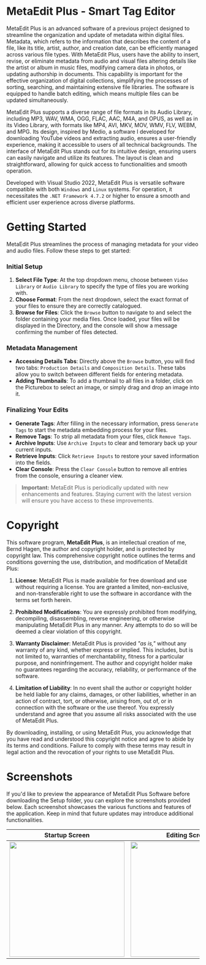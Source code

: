 # MetaEdit Plus - Smart Tag Editor
MetaEdit Plus is an advanced software of a previous project designed to streamline the organization and update of metadata within digital files. Metadata, which refers to the information that describes the content of a file, like its title, artist, author, and creation date, can be efficiently managed across various file types. With MetaEdit Plus, users have the ability to insert, revise, or eliminate metadata from audio and visual files altering details like the artist or album in music files, modifying camera data in photos, or updating authorship in documents. This capability is important for the effective organization of digital collections, simplifying the processes of sorting, searching, and maintaining extensive file libraries. The software is equipped to handle batch editing, which means multiple files can be updated simultaneously.

MetaEdit Plus supports a diverse range of file formats in its Audio Library, including MP3, WAV, WMA, OGG, FLAC, AAC, M4A, and OPUS, as well as in its Video Library, with formats like MP4, AVI, MKV, MOV, WMV, FLV, WEBM, and MPG. Its design, inspired by Medio, a software I developed for downloading YouTube videos and extracting audio, ensures a user-friendly experience, making it accessible to users of all technical backgrounds. The interface of MetaEdit Plus stands out for its intuitive design, ensuring users can easily navigate and utilize its features. The layout is clean and straightforward, allowing for quick access to functionalities and smooth operation.

Developed with Visual Studio 2022, MetaEdit Plus is versatile software compatible with both `Windows` and `Linux` systems. For operation, it necessitates the `.NET Framework 4.7.2` or higher to ensure a smooth and efficient user experience across diverse platforms.

# Getting Started

MetaEdit Plus streamlines the process of managing metadata for your video and audio files. Follow these steps to get started:

### Initial Setup

1. **Select File Type**: At the top dropdown menu, choose between `Video Library` or `Audio Library` to specify the type of files you are working with.
2. **Choose Format**: From the next dropdown, select the exact format of your files to ensure they are correctly catalogued.
3. **Browse for Files**: Click the `Browse` button to navigate to and select the folder containing your media files. Once loaded, your files will be displayed in the Directory, and the console will show a message confirming the number of files detected.

### Metadata Management

- **Accessing Details Tabs**: Directly above the `Browse` button, you will find two tabs: `Production Details` and `Composition Details`. These tabs allow you to switch between different fields for entering metadata.
- **Adding Thumbnails**: To add a thumbnail to all files in a folder, click on the Picturebox to select an image, or simply drag and drop an image into it.

### Finalizing Your Edits

- **Generate Tags**: After filling in the necessary information, press `Generate Tags` to start the metadata embedding process for your files.
- **Remove Tags**: To strip all metadata from your files, click `Remove Tags`.
- **Archive Inputs**: Use `Archive Inputs` to clear and temorary back up your current inputs.
- **Retrieve Inputs**: Click `Retrieve Inputs` to restore your saved information into the fields.
- **Clear Console**: Press the `Clear Console` button to remove all entries from the console, ensuring a cleaner view.

> **Important:** MetaEdit Plus is periodically updated with new enhancements and features. Staying current with the latest version will ensure you have access to these improvements.



# Copyright 
This software program, **MetaEdit Plus**, is an intellectual creation of me, Bernd Hagen, the author and copyright holder, and is protected by copyright law. This comprehensive copyright notice outlines the terms and conditions governing the use, distribution, and modification of MetaEdit Plus:

1. **License**:  MetaEdit Plus is made available for free download and use without requiring a license. You are granted a limited, non-exclusive, and non-transferable right to use the software in accordance with the terms set forth herein.

2. **Prohibited Modifications**: You are expressly prohibited from modifying, decompiling, disassembling, reverse engineering, or otherwise manipulating MetaEdit Plus in any manner. Any attempts to do so will be deemed a clear violation of this copyright.

3. **Warranty Disclaimer**: MetaEdit Plus is provided *"as is,"* without any warranty of any kind, whether express or implied. This includes, but is not limited to, warranties of merchantability, fitness for a particular purpose, and noninfringement. The author and copyright holder make no guarantees regarding the accuracy, reliability, or performance of the software.

4. **Limitation of Liability**: In no event shall the author or copyright holder be held liable for any claims, damages, or other liabilities, whether in an action of contract, tort, or otherwise, arising from, out of, or in connection with the software or the use thereof. You expressly understand and agree that you assume all risks associated with the use of MetaEdit Plus.

By downloading, installing, or using MetaEdit Plus, you acknowledge that you have read and understood this copyright notice and agree to abide by its terms and conditions. Failure to comply with these terms may result in legal action and the revocation of your rights to use MetaEdit Plus.

# Screenshots
If you'd like to preview the appearance of MetaEdit Plus Software before downloading the Setup folder, you can explore the screenshots provided below. Each screenshot showcases the various functions and features of the application. Keep in mind that future updates may introduce additional functionalities.

| Startup Screen               | Editing Screen               | Processing Screen            |
|------------------------------|------------------------------|------------------------------|
| <img src="https://github.com/BerndHagen/MetaEdit-Tag-Editor/raw/main/img/v1.0.0-metaedit_startup.png" width="300px"> | <img src="https://github.com/BerndHagen/MetaEdit-Tag-Editor/raw/main/img/v1.0.0-metaedit_inputs.png" width="300px"> | <img src="https://github.com/BerndHagen/MetaEdit-Tag-Editor/raw/main/img/v1.0.0-metaedit_generate.png" width="300px"> |
